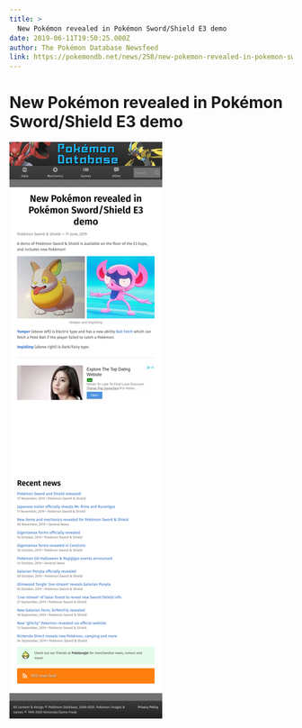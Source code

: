 ```yaml
---
title: >
  New Pokémon revealed in Pokémon Sword/Shield E3 demo
date: 2019-06-11T19:50:25.000Z
author: The Pokémon Database Newsfeed
link: https://pokemondb.net/news/258/new-pokemon-revealed-in-pokemon-sword-shield-e3-demo
---
```

# New Pokémon revealed in Pokémon Sword&#x2F;Shield E3 demo

[![New Pokémon revealed in Pokémon Sword&#x2F;Shield E3 demo](./screenshot.png)](https://pokemondb.net/news/258/new-pokemon-revealed-in-pokemon-sword-shield-e3-demo)
